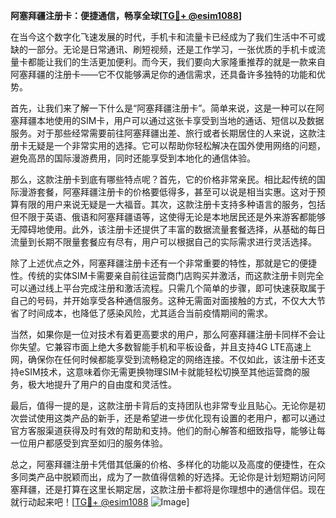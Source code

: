 **阿塞拜疆注册卡：便捷通信，畅享全球[[TG💪+ @esim1088](https://t.me/s/esim1088)]**

在当今这个数字化飞速发展的时代，手机卡和流量卡已经成为了我们生活中不可或缺的一部分。无论是日常通讯、刷短视频，还是工作学习，一张优质的手机卡或流量卡都能让我们的生活更加便利。而今天，我们要向大家隆重推荐的就是一款来自阿塞拜疆的注册卡——它不仅能够满足你的通信需求，还具备许多独特的功能和优势。

首先，让我们来了解一下什么是“阿塞拜疆注册卡”。简单来说，这是一种可以在阿塞拜疆本地使用的SIM卡，用户可以通过这张卡享受到当地的通话、短信以及数据服务。对于那些经常需要前往阿塞拜疆出差、旅行或者长期居住的人来说，这款注册卡无疑是一个非常实用的选择。它可以帮助你轻松解决在国外使用网络的问题，避免高昂的国际漫游费用，同时还能享受到本地化的通信体验。

那么，这款注册卡到底有哪些特点呢？首先，它的价格非常亲民。相比起传统的国际漫游套餐，阿塞拜疆注册卡的价格要低得多，甚至可以说是相当实惠。这对于预算有限的用户来说无疑是一大福音。其次，这款注册卡支持多种语言的服务，包括但不限于英语、俄语和阿塞拜疆语等，这使得无论是本地居民还是外来游客都能够无障碍地使用。此外，该注册卡还提供了丰富的数据流量套餐选择，从基础的每日流量到长期不限量套餐应有尽有，用户可以根据自己的实际需求进行灵活选择。

除了上述优点之外，阿塞拜疆注册卡还有一个非常重要的特性，那就是它的便捷性。传统的实体SIM卡需要亲自前往运营商门店购买并激活，而这款注册卡则完全可以通过线上平台完成注册和激活流程。只需几个简单的步骤，即可快速获取属于自己的号码，并开始享受各种通信服务。这种无需面对面接触的方式，不仅大大节省了时间成本，也降低了感染风险，尤其适合当前疫情期间的需求。

当然，如果你是一位对技术有着更高要求的用户，那么阿塞拜疆注册卡同样不会让你失望。它兼容市面上绝大多数智能手机和平板设备，并且支持4G LTE高速上网，确保你在任何时候都能享受到流畅稳定的网络连接。不仅如此，该注册卡还支持eSIM技术，这意味着你无需更换物理SIM卡就能轻松切换至其他运营商的服务，极大地提升了用户的自由度和灵活性。

最后，值得一提的是，这款注册卡背后的支持团队也非常专业且贴心。无论你是初次尝试使用这类产品的新手，还是希望进一步优化现有设置的老用户，都可以通过官方客服渠道获得及时有效的帮助和支持。他们的耐心解答和细致指导，能够让每一位用户都感受到宾至如归的服务体验。

总之，阿塞拜疆注册卡凭借其低廉的价格、多样化的功能以及高度的便捷性，在众多同类产品中脱颖而出，成为了一款值得信赖的好选择。无论你是计划短期访问阿塞拜疆，还是打算在这里长期定居，这款注册卡都将是你理想中的通信伴侣。现在就行动起来吧！[[TG💪+ @esim1088](https://t.me/s/esim1088) ![Image](https://i.postimg.cc/4NQfJmqS/Snipaste-2025-05-13-00-14-12.png)]